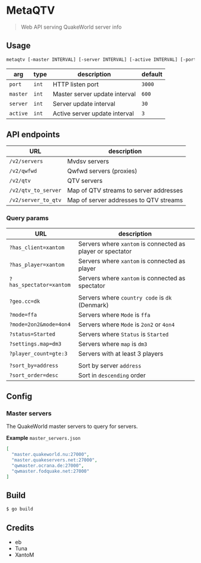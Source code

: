 # MetaQTV

> Web API serving QuakeWorld server info

## Usage

```sh
metaqtv [-master INTERVAL] [-server INTERVAL] [-active INTERVAL] [-port PORT]
```

| arg      | type  | description                   | default | 
|----------|-------|-------------------------------|---------|
| `port`   | `int` | HTTP listen port              | `3000`  |
| `master` | `int` | Master server update interval | `600`   |
| `server` | `int` | Server update interval        | `30`    |
| `active` | `int` | Active server update interval | `3`     |

## API endpoints

| URL                 | description                            |  
|---------------------|----------------------------------------|
| `/v2/servers`       | Mvdsv servers                          |  
| `/v2/qwfwd`         | Qwfwd servers (proxies)                |  
| `/v2/qtv`           | QTV servers                            |  
| `/v2/qtv_to_server` | Map of QTV streams to server addresses |  
| `/v2/server_to_qtv` | Map of server addresses to QTV streams |

### Query params

| URL                     | description                                                |
|-------------------------|------------------------------------------------------------|
| `?has_client=xantom`    | Servers where `xantom` is connected as player or spectator |
| `?has_player=xantom`    | Servers where `xantom` is connected as player              |
| `?has_spectator=xantom` | Servers where `xantom` is connected as spectator           |
|                         |                                                            |
| `?geo.cc=dk`            | Servers where `country code` is `dk` (Denmark)             |
| `?mode=ffa`             | Servers where `Mode` is `ffa`                              |
| `?mode=2on2&mode=4on4`  | Servers where `Mode` is `2on2` or `4on4`                   |
| `?status=Started`       | Servers where `Status` is `Started`                        |
| `?settings.map=dm3`     | Servers where `map` is `dm3`                               |
| `?player_count=gte:3`   | Servers with at least 3 players                            |
|                         |                                                            |
| `?sort_by=address`      | Sort by server `address`                                   |
| `?sort_order=desc`      | Sort in `descending` order                                 |

## Config

### Master servers

The QuakeWorld master servers to query for servers.

**Example**
`master_servers.json`

```json
[
  "master.quakeworld.nu:27000",
  "master.quakeservers.net:27000",
  "qwmaster.ocrana.de:27000",
  "qwmaster.fodquake.net:27000"
]
```

## Build

```sh
$ go build
```

## Credits

* eb
* Tuna
* XantoM
